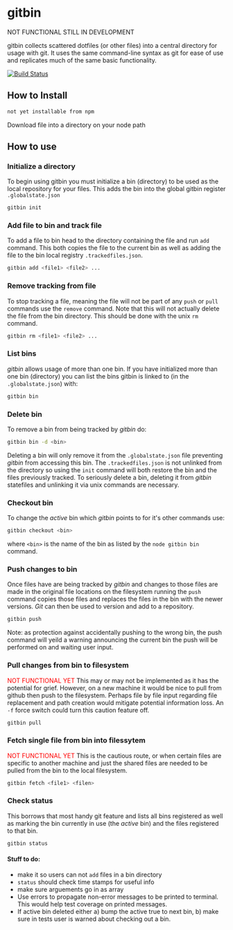 # gitbin

NOT FUNCTIONAL STILL IN DEVELOPMENT

gitbin collects scattered dotfiles (or other files) into a central directory for usage with git. It uses the same command-line syntax as git for ease of use and replicates much of the same basic functionality.

[![Build Status](https://secure.travis-ci.org/Postlethwaite/gitbin.png?branch=test)](http://travis-ci.org/Postlethwaite/gitbin)


## How to Install
```bash
not yet installable from npm
```
Download file into a directory on your node path

## How to use

### Initialize a directory
To begin using gitbin you must initialize a bin (directory) to be used as the local repository for your files. This adds the bin into the global gitbin register `.globalstate.json`

```bash
gitbin init
```

### Add file to bin and track file
To add a file to bin head to the directory containing the file and run `add` command. This both copies the file to the current bin as well as adding the file to the bin local registry `.trackedfiles.json`.
```bash
gitbin add <file1> <file2> ...
```

### Remove tracking from file
To stop tracking a file, meaning the file will not be part of any `push` or `pull` commands use the `remove` command. Note that this will not actually delete the file from the bin directory. This should be done with the unix `rm` command.
```bash
gitbin rm <file1> <file2> ...
```

### List bins
*gitbin* allows usage of more than one bin. If you have initialized more than one bin (directory) you can list the bins gitbin is linked to (in the `.globalstate.json`) with:
```bash
gitbin bin
```

### Delete bin
To remove a bin from being tracked by *gitbin* do:
```bash
gitbin bin -d <bin>
```
Deleting a bin will only remove it from the `.globalstate.json` file preventing *gitbin* from accessing this bin. The `.trackedfiles.json` is not unlinked from the directory so using the `init` command will both restore the bin and the files previously tracked. To seriously delete a bin, deleting it from *gitbin* statefiles and unlinking it via unix commands are necessary.

### Checkout bin
To change the _active_ bin which *gitbin* points to for it's other commands use:
```bash
gitbin checkout <bin>
```
where `<bin>` is the name of the bin as listed by the `node gitbin bin` command.

### Push changes to bin
Once files have are being tracked by *gitbin* and changes to those files are made in the original file locations on the filesystem running the `push` command copies those files and replaces the files in the bin with the newer versions. *Git* can then be used to version and add to a repository.
```bash
gitbin push
```
Note: as protection against accidentally pushing to the wrong bin, the push command will yeild a warning announcing the current bin the push will be performed on and waiting user input.

### Pull changes from bin to filesystem
<font color="red">NOT FUNCTIONAL YET</font>
This may or may not be implemented as it has the potential for grief. However, on a new machine it would be nice to pull from github then push to the filesystem. Perhaps file by file input regarding file replacement and path creation would mitigate potential information loss. An `-f` force switch could turn this caution feature off.
```bash
gitbin pull
```

### Fetch single file from bin into filessytem
<font color="red">NOT FUNCTIONAL YET</font>
This is the cautious route, or when certain files are specific to another machine and just the shared files are needed to be pulled from the bin to the local filesystem.
```bash
gitbin fetch <file1> <filen>
```

### Check status
This borrows that most handy git feature and lists all bins registered as well as marking the bin currently in use (the _active_ bin) and the files registered to that bin.
```bash
gitbin status
```



#### Stuff to do:
- make it so users can not `add` files in a bin directory
- `status` should check time stamps for useful info
- make sure arguements go in as array
- Use errors to propagate non-error messages to be printed to terminal. This would help test coverage on printed messages.
- If active bin deleted either a) bump the active true to next bin, b) make sure in tests user is warned about checking out a bin.
